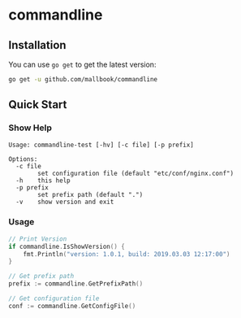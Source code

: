 # commandline

## Installation
You can use `go get` to get the latest version:
```sh
go get -u github.com/mallbook/commandline
```

## Quick Start
### Show Help
```
Usage: commandline-test [-hv] [-c file] [-p prefix]

Options:
  -c file
    	set configuration file (default "etc/conf/nginx.conf")
  -h	this help
  -p prefix
    	set prefix path (default ".")
  -v	show version and exit
```

### Usage
```go
// Print Version
if commandline.IsShowVersion() {
    fmt.Println("version: 1.0.1, build: 2019.03.03 12:17:00")
}

// Get prefix path
prefix := commandline.GetPrefixPath()

// Get configuration file
conf := commandline.GetConfigFile()
```
